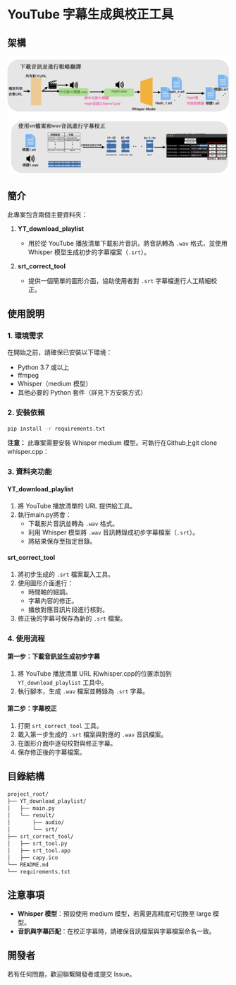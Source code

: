 # YouTube 字幕生成與校正工具

## 架構
![image](https://github.com/EricChouEric/YT_audio_to_srt/blob/main/img/Framework.png)

## 簡介
此專案包含兩個主要資料夾：

1. **YT_download_playlist**
   - 用於從 YouTube 播放清單下載影片音訊，將音訊轉為 `.wav` 格式，並使用 Whisper 模型生成初步的字幕檔案（`.srt`）。
   
2. **srt_correct_tool**
   - 提供一個簡單的圖形介面，協助使用者對 `.srt` 字幕檔進行人工精細校正。

## 使用說明

### 1. 環境需求
在開始之前，請確保已安裝以下環境：

- Python 3.7 或以上
- ffmpeg
- Whisper（medium 模型）
- 其他必要的 Python 套件（詳見下方安裝方式）

### 2. 安裝依賴

```bash
pip install -r requirements.txt
```

**注意：** 此專案需要安裝 Whisper medium 模型。可執行在Github上git clone whisper.cpp：

### 3. 資料夾功能

#### **YT_download_playlist**

1. 將 YouTube 播放清單的 URL 提供給工具。
2. 執行main.py將會：
   - 下載影片音訊並轉為 `.wav` 格式。
   - 利用 Whisper 模型將 `.wav` 音訊轉錄成初步字幕檔案（`.srt`）。
   - 將結果保存至指定目錄。

#### **srt_correct_tool**
1. 將初步生成的 `.srt` 檔案載入工具。
2. 使用圖形介面進行：
   - 時間軸的細調。
   - 字幕內容的修正。
   - 播放對應音訊片段進行核對。
3. 修正後的字幕可保存為新的 `.srt` 檔案。

### 4. 使用流程

#### 第一步：下載音訊並生成初步字幕
1. 將 YouTube 播放清單 URL 和whisper.cpp的位置添加到 `YT_download_playlist` 工具中。
2. 執行腳本，生成 `.wav` 檔案並轉錄為 `.srt` 字幕。

#### 第二步：字幕校正
1. 打開 `srt_correct_tool` 工具。
2. 載入第一步生成的 `.srt` 檔案與對應的 `.wav` 音訊檔案。
3. 在圖形介面中逐句校對與修正字幕。
4. 保存修正後的字幕檔案。

## 目錄結構
```
project_root/
├── YT_download_playlist/
│   ├── main.py
│   └── result/
│       ├── audio/
│       └── srt/
├── srt_correct_tool/
│   ├── srt_tool.py
│   ├── srt_tool.app
│   ├── capy.ico
└── README.md
└── requirements.txt
```

## 注意事項
- **Whisper 模型**：預設使用 medium 模型，若需更高精度可切換至 large 模型。
- **音訊與字幕匹配**：在校正字幕時，請確保音訊檔案與字幕檔案命名一致。

## 開發者
若有任何問題，歡迎聯繫開發者或提交 Issue。
